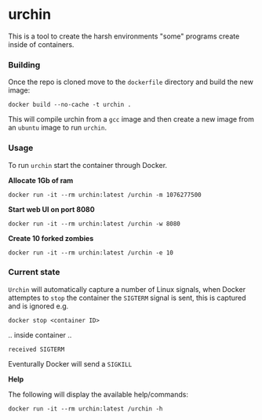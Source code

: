 
# urchin

This is a tool to create the harsh environments "some" programs create inside of containers.

### Building

Once the repo is cloned move to the `dockerfile` directory and build the new image:

```
docker build --no-cache -t urchin .
```

This will compile urchin from a `gcc` image and then create a new image from an `ubuntu` image to run `urchin`. 


### Usage

To run `urchin` start the container through Docker.

**Allocate 1Gb of ram**

```
docker run -it --rm urchin:latest /urchin -m 1076277500
```

**Start web UI on port 8080**

```
docker run -it --rm urchin:latest /urchin -w 8080
```


**Create 10 forked zombies**

```
docker run -it --rm urchin:latest /urchin -e 10
```

### Current state

`Urchin` will automatically capture a number of Linux signals, when Docker attemptes to `stop` the container the `SIGTERM` signal is sent, this is captured and is ignored e.g.

`docker stop <container ID>`

.. inside container ..

`received SIGTERM`

Eventurally Docker will send a `SIGKILL`

**Help**

The following will display the available help/commands:

```
docker run -it --rm urchin:latest /urchin -h
```
